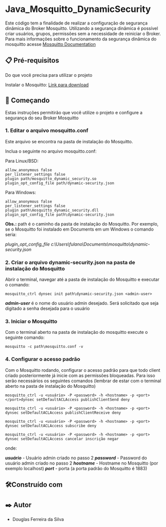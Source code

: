 # Java_Mosquitto_DynamicSecurity
Este código tem a finalidade de realizar a configuração de segurança dinâmica do Broker Mosquitto. Utilizando a segurança dinâmica é possível criar usuários, grupos, permissões sem a necessidade de reiniciar o Broker.
Para mais informações sobre o funcionamento da segurança dinâmica do mosquitto acesse [Mosquitto Documentation](https://mosquitto.org/documentation/dynamic-security/)

## 📋 Pré-requisitos
Do que você precisa para utilizar o projeto

Instalar o Mosquitto: 
[Link para download](https://mosquitto.org/download/) 

## 🚀 Começando    
Estas instruções permitirão que você utilize o projeto e configure a segurança do seu Broker Mosquitto

### 1. Editar o arquivo mosquitto.conf
Este arquivo se encontra na pasta de instalação do Mosquitto.

Inclua o seguinte no arquivo mosquitto.conf:

Para Linux/BSD:
```
allow_anonymous false
per_listener_settings false
plugin path/mosquitto_dynamic_security.so
plugin_opt_config_file path/dynamic-security.json
``` 
Para Windows:
```
allow_anonymous false
per_listener_settings false
plugin path\mosquitto_dynamic_security.dll
plugin_opt_config_file path\dynamic-security.json
```

**Obs.:** path é o caminho da pasta de instalação do Mosquitto. Por exemplo, se o Mosquitto foi instalado em Documents em um Windows o comando seria:

_plugin_opt_config_file c:\Users\fulano\Documents\mosquitto\dynamic-security.json_
### 2. Criar o arquivo dynamic-security.json na pasta de instalação do Mosquitto
Abrir o terminal, navegar até a pasta de instalação do Mosquitto e executar o comando:
```
mosquitto_ctrl dynsec init path\dynamic-security.json <admin-user>
```
**_admin-user_** é o nome do usuário admin desejado. Será solicitado que seja digitado a senha desejada para o usuário

### 3. Iniciar o Mosquitto
Com o terminal aberto na pasta de instalação do mosquitto execute o seguinte comando:

```
mosquitto -c path\mosquitto.conf -v
```

### 4. Configurar o acesso padrão
Com o Mosquitto rodando, configurar o acesso padrão para que todo client criado posteriormente já inicie com as permissões bloqueadas. Para isso serão necessários os seguintes comandos (lembrar de estar com o terminal aberto na pasta de instalação do Mosquitto)

```
mosquitto_ctrl -u <usuário> -P <password> -h <hostname> -p <port> </port>dynsec setDefaultACLAccess publishClientSend deny
```
```
mosquitto_ctrl -u <usuário> -P <password> -h <hostname> -p <port>  dynsec setDefaultACLAccess publishClientReceive deny 
```
```
mosquitto_ctrl -u <usuário> -P <password> -h <hostname> -p <port>  dynsec setDefaultACLAccess subscribe deny 
```
```
mosquitto_ctrl -u <usuário> -P <password> -h <hostname> -p <port>  dynsec setDefaultACLAccess cancelar inscrição negar
```

onde:

**_usuário_** - Usuário admin criado no passo 2
**_password_** - Password do usuário admin criado no passo 2
**_hostname_** - Hostname no Mosquitto (por exemplo localhost)
**_port_** - porta (a porta padrão do Mosquitto é 1883)

## 🛠️Construído com

## ✒️ Autor
* Douglas Ferreira da Silva





